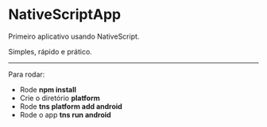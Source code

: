 # NativeScriptApp

Primeiro aplicativo usando NativeScript.

Simples, rápido e prático.

------

Para rodar:

- Rode **npm install**
- Crie o diretório **platform**
- Rode **tns platform add android**
- Rode o app **tns run android**
